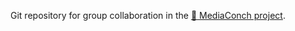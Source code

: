Git repository for group collaboration in the <a href="https://mediaarea.net/MediaConch/">:shell: MediaConch project</a>.
